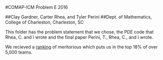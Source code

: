 #COMAP-ICM Problem E 2016

##Clay Gardner, Carter Rhea, and Tyler Perini
##Dept. of Mathematics, College of Charleston, Charleston, SC

This folder has the problem statement that we chose, the PDE code that Rhea, C. and I wrote and the final paper Perini, T., Rhea, C., and I wrote.

We recieved a [ranking] of meritorious  which puts us in the top 18% of over 5,000 teams. 

[ranking]:http://www.comap.com/undergraduate/contests/mcm/contests/2016/results/2016-ICM_Problem-E-Results.pdf



